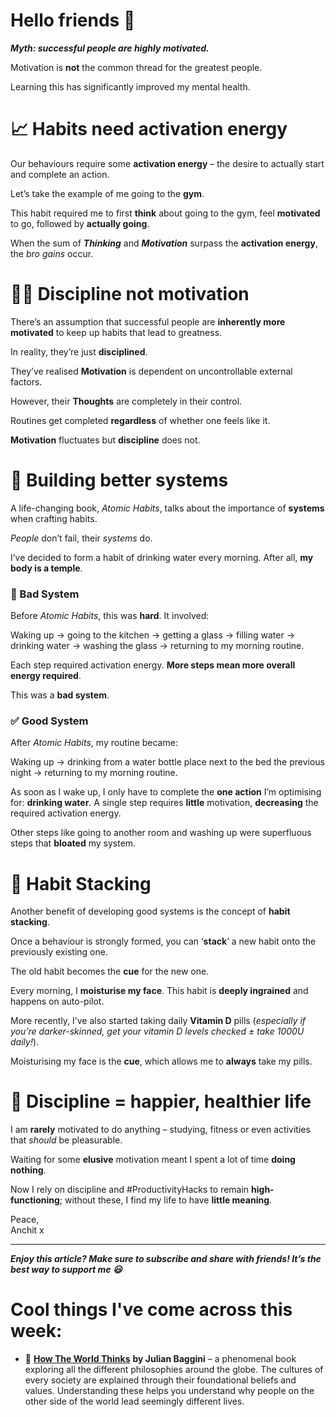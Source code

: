 **Hello friends 💙**
===================

***Myth: successful people are highly motivated.***

Motivation is **not** the common thread for the greatest people.

Learning this has significantly improved my mental health.

📈 Habits need activation energy
===============================

Our behaviours require some **activation energy** – the desire to actually start and complete an action.

Let’s take the example of me going to the **gym**.

This habit required me to first **think** about going to the gym, feel **motivated** to go, followed by **actually going**.

When the sum of ***Thinking*** and ***Motivation*** surpass the **activation energy**, the *bro gains* occur.

🤸‍♀️ Discipline not motivation
==============================

There’s an assumption that successful people are **inherently more motivated** to keep up habits that lead to greatness.

In reality, they’re just **disciplined**.

They’ve realised **Motivation** is dependent on uncontrollable external factors. 

However, their **Thoughts** are completely in their control.

Routines get completed **regardless** of whether one feels like it.

**Motivation** fluctuates but **discipline** does not.

🦾 Building better systems
=========================

A life-changing book, *Atomic Habits*, talks about the importance of **systems** when crafting habits.

*People* don’t fail, their *systems* do.

I’ve decided to form a habit of drinking water every morning. After all, **my body is a temple**.

### 🚫 Bad System

Before *Atomic Habits*, this was **hard**. It involved:

Waking up → going to the kitchen → getting a glass → filling water → drinking water → washing the glass → returning to my morning routine.

Each step required activation energy. **More steps mean more overall energy required**.

This was a **bad system**.

### ✅ Good System

After *Atomic Habits*, my routine became:

Waking up → drinking from a water bottle place next to the bed the previous night → returning to my morning routine.

As soon as I wake up, I only have to complete the **one action** I’m optimising for: **drinking water**. A single step requires **little** motivation, **decreasing** the required activation energy.

Other steps like going to another room and washing up were superfluous steps that **bloated** my system.

🧱 Habit Stacking
================

Another benefit of developing good systems is the concept of **habit stacking**.

Once a behaviour is strongly formed, you can ‘**stack**’ a new habit onto the previously existing one.

The old habit becomes the **cue** for the new one.

Every morning, I **moisturise my face**. This habit is **deeply ingrained** and happens on auto-pilot.

More recently, I’ve also started taking daily **Vitamin D** pills (*especially if you’re darker-skinned, get your vitamin D levels checked ± take 1000U daily!*).

Moisturising my face is the **cue**, which allows me to **always** take my pills.

🍎 Discipline = happier, healthier life
======================================

I am **rarely** motivated to do anything – studying, fitness or even activities that *should* be pleasurable.

Waiting for some **elusive** motivation meant I spent a lot of time **doing nothing**.

Now I rely on discipline and #ProductivityHacks to remain **high-functioning**; without these, I find my life to have **little meaning**.

Peace,  
Anchit x



---

***Enjoy this article? Make sure to subscribe and share with friends! It’s the best way to support me 😃***

Cool things I've come across this week:
=======================================

* **📕** [**How The World Thinks**](https://www.amazon.co.uk/s?k=the+way+the+world+thinks&adgrpid=105310542216&gclid=CjwKCAjwj8eJBhA5EiwAg3z0m2SdAFsiZfwB0hi2k5g4iy7Q1s3eWW6UnG7plFBTw7P4ovjRnBjnfhoCG3sQAvD_BwE&hvadid=450724550567&hvdev=c&hvlocint=9046523&hvlocphy=9072501&hvnetw=g&hvqmt=e&hvrand=5851479801795185082&hvtargid=kwd-969742516270&hydadcr=9344_1820547&tag=googhydr-21&ref=pd_sl_5c2rlls2d3_e_p49) **by Julian Baggini** – a phenomenal book exploring all the different philosophies around the globe. The cultures of every society are explained through their foundational beliefs and values. Understanding these helps you understand why people on the other side of the world lead seemingly different lives.
